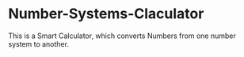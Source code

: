 # Number-Systems-Claculator
This is a Smart Calculator, which converts Numbers from one number system to another.
